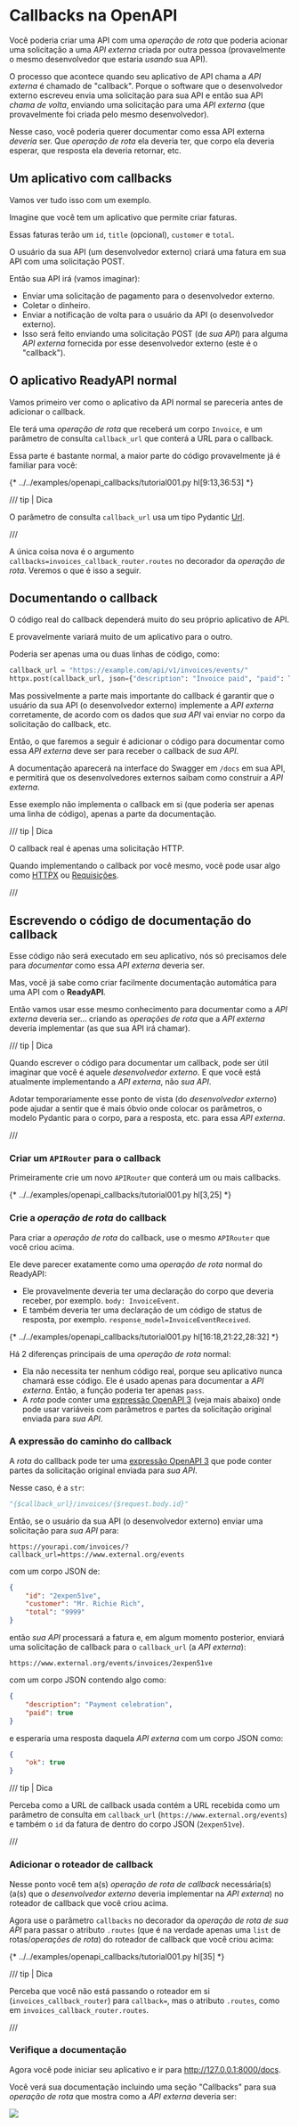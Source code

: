 # Callbacks na OpenAPI

Você poderia criar uma API com uma *operação de rota* que poderia acionar uma solicitação a uma *API externa* criada por outra pessoa (provavelmente o mesmo desenvolvedor que estaria *usando* sua API).

O processo que acontece quando seu aplicativo de API chama a *API externa* é chamado de "callback". Porque o software que o desenvolvedor externo escreveu envia uma solicitação para sua API e então sua API *chama de volta*, enviando uma solicitação para uma *API externa* (que provavelmente foi criada pelo mesmo desenvolvedor).

Nesse caso, você poderia querer documentar como essa API externa *deveria* ser. Que *operação de rota* ela deveria ter, que corpo ela deveria esperar, que resposta ela deveria retornar, etc.

## Um aplicativo com callbacks

Vamos ver tudo isso com um exemplo.

Imagine que você tem um aplicativo que permite criar faturas.

Essas faturas terão um `id`, `title` (opcional), `customer` e `total`.

O usuário da sua API (um desenvolvedor externo) criará uma fatura em sua API com uma solicitação POST.

Então sua API irá (vamos imaginar):

* Enviar uma solicitação de pagamento para o desenvolvedor externo.
* Coletar o dinheiro.
* Enviar a notificação de volta para o usuário da API (o desenvolvedor externo).
* Isso será feito enviando uma solicitação POST (de *sua API*) para alguma *API externa* fornecida por esse desenvolvedor externo (este é o "callback").

## O aplicativo **ReadyAPI** normal

Vamos primeiro ver como o aplicativo da API normal se pareceria antes de adicionar o callback.

Ele terá uma *operação de rota* que receberá um corpo `Invoice`, e um parâmetro de consulta `callback_url` que conterá a URL para o callback.

Essa parte é bastante normal, a maior parte do código provavelmente já é familiar para você:

{* ../../examples/openapi_callbacks/tutorial001.py hl[9:13,36:53] *}

/// tip | Dica

O parâmetro de consulta `callback_url` usa um tipo Pydantic <a href="https://docs.pydantic.dev/latest/api/networks/" class="external-link" target="_blank">Url</a>.

///

A única coisa nova é o argumento `callbacks=invoices_callback_router.routes` no decorador da *operação de rota*. Veremos o que é isso a seguir.

## Documentando o callback

O código real do callback dependerá muito do seu próprio aplicativo de API.

E provavelmente variará muito de um aplicativo para o outro.

Poderia ser apenas uma ou duas linhas de código, como:

```Python
callback_url = "https://example.com/api/v1/invoices/events/"
httpx.post(callback_url, json={"description": "Invoice paid", "paid": True})
```

Mas possivelmente a parte mais importante do callback é garantir que o usuário da sua API (o desenvolvedor externo) implemente a *API externa* corretamente, de acordo com os dados que *sua API* vai enviar no corpo da solicitação do callback, etc.

Então, o que faremos a seguir é adicionar o código para documentar como essa *API externa* deve ser para receber o callback de *sua API*.

A documentação aparecerá na interface do Swagger em `/docs` em sua API, e permitirá que os desenvolvedores externos saibam como construir a *API externa*.

Esse exemplo não implementa o callback em si (que poderia ser apenas uma linha de código), apenas a parte da documentação.

/// tip | Dica

O callback real é apenas uma solicitação HTTP.

Quando implementando o callback por você mesmo, você pode usar algo como <a href="https://www.python-httpx.org" class="external-link" target="_blank">HTTPX</a> ou <a href="https://requests.readthedocs.io/" class="external-link" target="_blank">Requisições</a>.

///

## Escrevendo o código de documentação do callback

Esse código não será executado em seu aplicativo, nós só precisamos dele para *documentar* como essa *API externa* deveria ser.

Mas, você já sabe como criar facilmente documentação automática para uma API com o **ReadyAPI**.

Então vamos usar esse mesmo conhecimento para documentar como a *API externa* deveria ser... criando as *operações de rota* que a *API externa* deveria implementar (as que sua API irá chamar).

/// tip | Dica

Quando escrever o código para documentar um callback, pode ser útil imaginar que você é aquele *desenvolvedor externo*. E que você está atualmente implementando a *API externa*, não *sua API*.

Adotar temporariamente esse ponto de vista (do *desenvolvedor externo*) pode ajudar a sentir que é mais óbvio onde colocar os parâmetros, o modelo Pydantic para o corpo, para a resposta, etc. para essa *API externa*.

///

### Criar um `APIRouter` para o callback

Primeiramente crie um novo `APIRouter` que conterá um ou mais callbacks.

{* ../../examples/openapi_callbacks/tutorial001.py hl[3,25] *}

### Crie a *operação de rota* do callback

Para criar a *operação de rota* do callback, use o mesmo `APIRouter` que você criou acima.

Ele deve parecer exatamente como uma *operação de rota* normal do ReadyAPI:

* Ele provavelmente deveria ter uma declaração do corpo que deveria receber, por exemplo. `body: InvoiceEvent`.
* E também deveria ter uma declaração de um código de status de resposta, por exemplo. `response_model=InvoiceEventReceived`.

{* ../../examples/openapi_callbacks/tutorial001.py hl[16:18,21:22,28:32] *}

Há 2 diferenças principais de uma *operação de rota* normal:

* Ela não necessita ter nenhum código real, porque seu aplicativo nunca chamará esse código. Ele é usado apenas para documentar a *API externa*. Então, a função poderia ter apenas `pass`.
* A *rota* pode conter uma <a href="https://github.com/OAI/OpenAPI-Specification/blob/master/versions/3.1.0.md#key-expression" class="external-link" target="_blank">expressão OpenAPI 3</a> (veja mais abaixo) onde pode usar variáveis com parâmetros e partes da solicitação original enviada para *sua API*.

### A expressão do caminho do callback

A *rota* do callback pode ter uma <a href="https://github.com/OAI/OpenAPI-Specification/blob/master/versions/3.1.0.md#key-expression" class="external-link" target="_blank">expressão OpenAPI 3</a> que pode conter partes da solicitação original enviada para *sua API*.

Nesse caso, é a `str`:

```Python
"{$callback_url}/invoices/{$request.body.id}"
```

Então, se o usuário da sua API (o desenvolvedor externo) enviar uma solicitação para *sua API* para:

```
https://yourapi.com/invoices/?callback_url=https://www.external.org/events
```

com um corpo JSON de:

```JSON
{
    "id": "2expen51ve",
    "customer": "Mr. Richie Rich",
    "total": "9999"
}
```

então *sua API* processará a fatura e, em algum momento posterior, enviará uma solicitação de callback para o `callback_url` (a *API externa*):

```
https://www.external.org/events/invoices/2expen51ve
```

com um corpo JSON contendo algo como:

```JSON
{
    "description": "Payment celebration",
    "paid": true
}
```

e esperaria uma resposta daquela *API externa* com um corpo JSON como:

```JSON
{
    "ok": true
}
```

/// tip | Dica

Perceba como a URL de callback usada contém a URL recebida como um parâmetro de consulta em `callback_url` (`https://www.external.org/events`) e também o `id` da fatura de dentro do corpo JSON (`2expen51ve`).

///

### Adicionar o roteador de callback

Nesse ponto você tem a(s) *operação de rota de callback* necessária(s) (a(s) que o *desenvolvedor externo* deveria implementar na *API externa*) no roteador de callback que você criou acima.

Agora use o parâmetro `callbacks` no decorador da *operação de rota de sua API* para passar o atributo `.routes` (que é na verdade apenas uma `list` de rotas/*operações de rota*) do roteador de callback que você criou acima:

{* ../../examples/openapi_callbacks/tutorial001.py hl[35] *}

/// tip | Dica

Perceba que você não está passando o roteador em si (`invoices_callback_router`) para `callback=`, mas o atributo `.routes`, como em `invoices_callback_router.routes`.

///

### Verifique a documentação

Agora você pode iniciar seu aplicativo e ir para <a href="http://127.0.0.1:8000/docs" class="external-link" target="_blank">http://127.0.0.1:8000/docs</a>.

Você verá sua documentação incluindo uma seção "Callbacks" para sua *operação de rota* que mostra como a *API externa* deveria ser:

<img src="/img/tutorial/openapi-callbacks/image01.png">
